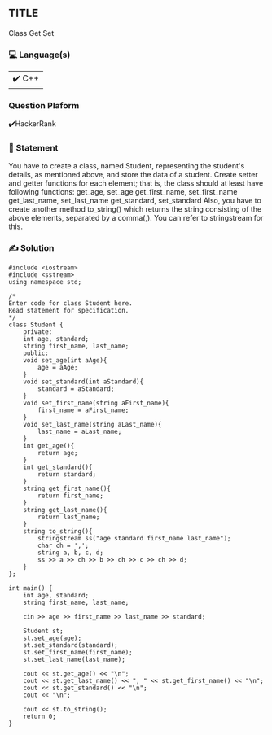 ## TITLE
Class Get Set

### 💻 Language(s)

<table>
    <tr>
        <td>✔️ C++</td>
    </tr>
</table>

### Question Plaform
✔️HackerRank

### 📖 Statement

You have to create a class, named Student, representing the student's details, as mentioned above, and store the data of a student. Create setter and getter functions for each element; that is, the class should at least have following functions:
get_age, set_age
get_first_name, set_first_name
get_last_name, set_last_name
get_standard, set_standard
Also, you have to create another method to_string() which returns the string consisting of the above elements, separated by a comma(,). You can refer to stringstream for this.

### ✍️ Solution

```
#include <iostream>
#include <sstream>
using namespace std;

/*
Enter code for class Student here.
Read statement for specification.
*/
class Student {
    private:
    int age, standard;
    string first_name, last_name;
    public:
    void set_age(int aAge){
        age = aAge;
    }
    void set_standard(int aStandard){
        standard = aStandard;
    }
    void set_first_name(string aFirst_name){
        first_name = aFirst_name;
    }
    void set_last_name(string aLast_name){
        last_name = aLast_name;
    }
    int get_age(){
        return age;
    }
    int get_standard(){
        return standard;
    }
    string get_first_name(){
        return first_name;
    }
    string get_last_name(){
        return last_name;
    }
    string to_string(){
        stringstream ss("age standard first_name last_name");
        char ch = ',';
        string a, b, c, d;
        ss >> a >> ch >> b >> ch >> c >> ch >> d;
    }
};

int main() {
    int age, standard;
    string first_name, last_name;
   
    cin >> age >> first_name >> last_name >> standard;
    
    Student st;
    st.set_age(age);
    st.set_standard(standard);
    st.set_first_name(first_name);
    st.set_last_name(last_name);
    
    cout << st.get_age() << "\n";
    cout << st.get_last_name() << ", " << st.get_first_name() << "\n";
    cout << st.get_standard() << "\n";
    cout << "\n";
    
    cout << st.to_string();
    return 0;
}
```